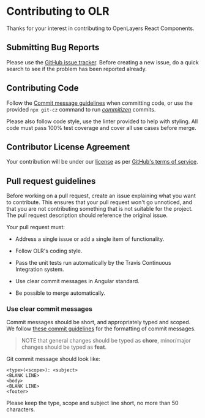 # Contributing to OLR

Thanks for your interest in contributing to OpenLayers React Components.


## Submitting Bug Reports

Please use the [GitHub issue tracker](https://github.com/nearmap/olr/issues). Before creating a new issue, do a quick search to see if the problem has been reported already.


## Contributing Code

Follow the [Commit message guidelines](https://github.com/angular/angular.js/blob/master/DEVELOPERS.md#-git-commit-guidelines) when committing code, or use the provided `npx git-cz` command to run [_commitizen_](https://github.com/commitizen/cz-cli) commits.

Please also follow code style, use the linter provided to help with styling.  All code must pass 100% test coverage and cover all use cases before merge.


## Contributor License Agreement

Your contribution will be under our [license](./LICENSE) as per [GitHub's terms of service](https://help.github.com/articles/github-terms-of-service/#6-contributions-under-repository-license).


## Pull request guidelines

Before working on a pull request, create an issue explaining what you want to contribute. This ensures that your pull request won't go unnoticed, and that you are not contributing something that is not suitable for the project. The pull request description should reference the original issue.

Your pull request must:
*   Address a single issue or add a single item of functionality.

*   Follow OLR's coding style.

*   Pass the unit tests run automatically by the Travis Continuous Integration system.

*   Use clear commit messages in Angular standard.

*   Be possible to merge automatically.


### Use clear commit messages

Commit messages should be short, and appropriately typed and scoped. We follow
[these commit guidelines](https://github.com/angular/angular.js/blob/master/DEVELOPERS.md#-git-commit-guidelines)
for the formatting of commit messages.

> NOTE that general changes should be typed as **chore**, minor/major changes should be typed as **feat**.

Git commit message should look like:

```
<type>(<scope>): <subject>
<BLANK LINE>
<body>
<BLANK LINE>
<footer>
```

Please keep the type, scope and subject line short, no more than 50 characters.
